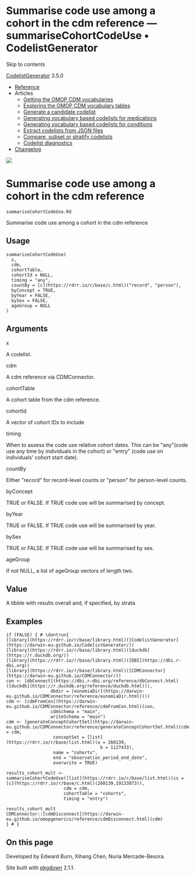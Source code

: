 # Summarise code use among a cohort in the cdm reference — summariseCohortCodeUse • CodelistGenerator

Skip to contents

[CodelistGenerator](../index.html) 3.5.0

  * [Reference](../reference/index.html)
  * Articles
    * [Getting the OMOP CDM vocabularies](../articles/a01_GettingOmopCdmVocabularies.html)
    * [Exploring the OMOP CDM vocabulary tables](../articles/a02_ExploreCDMvocabulary.html)
    * [Generate a candidate codelist](../articles/a03_GenerateCandidateCodelist.html)
    * [Generating vocabulary based codelists for medications](../articles/a04_GenerateVocabularyBasedCodelist.html)
    * [Generating vocabulary based codelists for conditions](../articles/a04b_icd_codes.html)
    * [Extract codelists from JSON files](../articles/a05_ExtractCodelistFromJSONfile.html)
    * [Compare, subset or stratify codelists](../articles/a06_CreateSubsetsFromCodelist.html)
    * [Codelist diagnostics](../articles/a07_RunCodelistDiagnostics.html)
  * [Changelog](../news/index.html)




![](../logo.png)

# Summarise code use among a cohort in the cdm reference

`summariseCohortCodeUse.Rd`

Summarise code use among a cohort in the cdm reference

## Usage
    
    
    summariseCohortCodeUse(
      x,
      cdm,
      cohortTable,
      cohortId = NULL,
      timing = "any",
      countBy = [c](https://rdrr.io/r/base/c.html)("record", "person"),
      byConcept = TRUE,
      byYear = FALSE,
      bySex = FALSE,
      ageGroup = NULL
    )

## Arguments

x
    

A codelist.

cdm
    

A cdm reference via CDMConnector.

cohortTable
    

A cohort table from the cdm reference.

cohortId
    

A vector of cohort IDs to include

timing
    

When to assess the code use relative cohort dates. This can be "any"(code use any time by individuals in the cohort) or "entry" (code use on individuals' cohort start date).

countBy
    

Either "record" for record-level counts or "person" for person-level counts.

byConcept
    

TRUE or FALSE. If TRUE code use will be summarised by concept.

byYear
    

TRUE or FALSE. If TRUE code use will be summarised by year.

bySex
    

TRUE or FALSE. If TRUE code use will be summarised by sex.

ageGroup
    

If not NULL, a list of ageGroup vectors of length two.

## Value

A tibble with results overall and, if specified, by strata

## Examples
    
    
    if (FALSE) { # \dontrun{
    [library](https://rdrr.io/r/base/library.html)([CodelistGenerator](https://darwin-eu.github.io/CodelistGenerator/))
    [library](https://rdrr.io/r/base/library.html)([duckdb](https://r.duckdb.org/))
    [library](https://rdrr.io/r/base/library.html)([DBI](https://dbi.r-dbi.org))
    [library](https://rdrr.io/r/base/library.html)([CDMConnector](https://darwin-eu.github.io/CDMConnector/))
    con <- [dbConnect](https://dbi.r-dbi.org/reference/dbConnect.html)([duckdb](https://r.duckdb.org/reference/duckdb.html)(),
                     dbdir = [eunomiaDir](https://darwin-eu.github.io/CDMConnector/reference/eunomiaDir.html)())
    cdm <- [cdmFromCon](https://darwin-eu.github.io/CDMConnector/reference/cdmFromCon.html)(con,
                     cdmSchema = "main",
                     writeSchema = "main")
    cdm <- [generateConceptCohortSet](https://darwin-eu.github.io/CDMConnector/reference/generateConceptCohortSet.html)(cdm = cdm,
                      conceptSet = [list](https://rdrr.io/r/base/list.html)(a = 260139,
                                        b = 1127433),
                      name = "cohorts",
                      end = "observation_period_end_date",
                      overwrite = TRUE)
    
    results_cohort_mult <-
    summariseCohortCodeUse([list](https://rdrr.io/r/base/list.html)(cs = [c](https://rdrr.io/r/base/c.html)(260139,19133873)),
                          cdm = cdm,
                          cohortTable = "cohorts",
                          timing = "entry")
    
    results_cohort_mult
    CDMConnector::[cdmDisconnect](https://darwin-eu.github.io/omopgenerics/reference/cdmDisconnect.html)(cdm)
    } # }
    

## On this page

Developed by Edward Burn, Xihang Chen, Nuria Mercade-Besora.

Site built with [pkgdown](https://pkgdown.r-lib.org/) 2.1.1.
